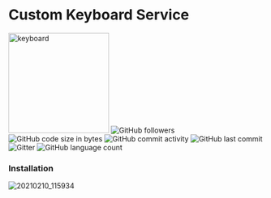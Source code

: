 # Custom Keyboard Service
<img width="198" alt="keyboard" src="https://user-images.githubusercontent.com/56959832/107496154-a3f76580-6b99-11eb-9cb0-2d9d382b44a3.png">
<img alt="GitHub followers" src="https://img.shields.io/github/followers/GalShashua?label=Follow&style=social">
<img alt="GitHub code size in bytes" src="https://img.shields.io/github/languages/code-size/GalShashua/Custom-Keyboard-Service">
<img alt="GitHub commit activity" src="https://img.shields.io/github/commit-activity/m/GalShashua/Custom-Keyboard-Service?color=%2300ff00">
<img alt="GitHub last commit" src="https://img.shields.io/github/last-commit/GalShashua/Custom-Keyboard-Service?color=%2300ff88">
<img alt="Gitter" src="https://img.shields.io/gitter/room/GalShashua/Custom-Keyboard-Service?color=%23ff0000">
<img alt="GitHub language count" src="https://img.shields.io/github/languages/count/GalShashua/Custom-Keyboard-Service?color=%2300ffff">

### Installation
![20210210_115934](https://user-images.githubusercontent.com/56959832/107494472-82957a00-6b97-11eb-9a38-7a0f941dc047.gif)
